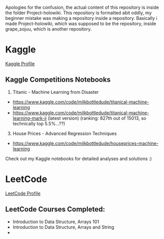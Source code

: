 Apologies for the confusion, the actual content of this repository is inside the folder Project-holowiki. This repository is formatted abit oddly, my beginner mistake was making a repository inside a repository. Basically i made Project-holowiki, which was supposed to be the repository, inside grape_sojuu, which is another repository.
 
# Kaggle
[Kaggle Profile](https://www.kaggle.com/milkbottledude)
## Kaggle Competitions Notebooks
1) Titanic - Machine Learning from Disaster
  - https://www.kaggle.com/code/milkbottledude/titanical-machine-learning
  - https://www.kaggle.com/code/milkbottledude/titanical-machine-learning-mark-ii (latest version) (ranking: 827th out of 15013, so technically top 5.5%...??)

3) House Prices - Advanced Regression Techniques
  - https://www.kaggle.com/code/milkbottledude/houseprices-machine-learning

Check out my Kaggle notebooks for detailed analyses and solutions :)

# LeetCode
[LeetCode Profile](https://leetcode.com/u/milkbottledude/)
## LeetCode Courses Completed:
- Introduction to Data Structure, Arrays 101
- Introduction to Data Structure, Arrays and String
- 
